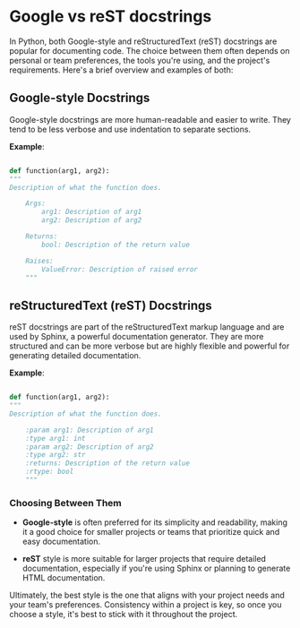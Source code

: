 # Google vs reST docstrings

In Python, both Google-style and reStructuredText (reST) docstrings are popular for documenting code. The choice between them often depends on personal or team preferences, the tools you're using, and the project's requirements. Here's a brief overview and examples of both:

## Google-style Docstrings

Google-style docstrings are more human-readable and easier to write. They tend to be less verbose and use indentation to separate sections.

**Example**:

```python

def function(arg1, arg2):
"""
Description of what the function does.

    Args:
        arg1: Description of arg1
        arg2: Description of arg2

    Returns:
        bool: Description of the return value

    Raises:
        ValueError: Description of raised error
    """
```

## reStructuredText (reST) Docstrings

reST docstrings are part of the reStructuredText markup language and are used by Sphinx, a powerful documentation generator. They are more structured and can be more verbose but are highly flexible and powerful for generating detailed documentation.

**Example**:

```python

def function(arg1, arg2):
"""
Description of what the function does.

    :param arg1: Description of arg1
    :type arg1: int
    :param arg2: Description of arg2
    :type arg2: str
    :returns: Description of the return value
    :rtype: bool
    """
```

### Choosing Between Them

- **Google-style** is often preferred for its simplicity and readability, making it a good choice for smaller projects or teams that prioritize quick and easy documentation.

- **reST** style is more suitable for larger projects that require detailed documentation, especially if you're using Sphinx or planning to generate HTML documentation.

Ultimately, the best style is the one that aligns with your project needs and your team's preferences. Consistency within a project is key, so once you choose a style, it's best to stick with it throughout the project.
